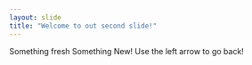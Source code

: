 ```yaml
---
layout: slide
title: "Welcome to out second slide!"
---
```

Something fresh Something New!
Use the left arrow to go back!
